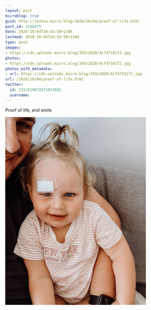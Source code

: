 ```yaml
---
layout: post
microblog: true
guid: http://joshua.micro.blog/2020/10/04/proof-of-life.html
post_id: 1198475
date: 2020-10-04T16:43:58+1100
lastmod: 2020-10-04T16:43:58+1100
type: post
images:
- https://cdn.uploads.micro.blog/359/2020/4cf47101f2.jpg
photos:
- https://cdn.uploads.micro.blog/359/2020/4cf47101f2.jpg
photos_with_metadata:
- url: https://cdn.uploads.micro.blog/359/2020/4cf47101f2.jpg
url: /2020/10/04/proof-of-life.html
twitter:
  id: 1312629872871833601
  username: 
---
```

Proof of life, and smile

<img src="uploads/2020/4cf47101f2.jpg" width="450" height="600" alt="" />
